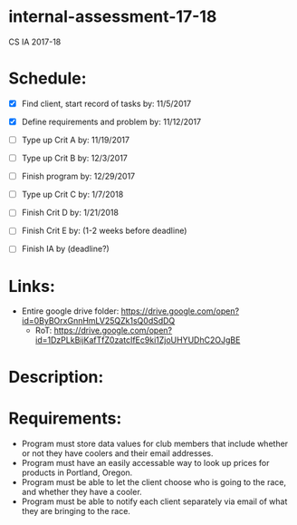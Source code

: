 # internal-assessment-17-18
CS IA 2017-18

# Schedule:
- [x] Find client, start record of tasks by: 11/5/2017

- [x] Define requirements and problem by: 11/12/2017

- [ ] Type up Crit A by: 11/19/2017

- [ ] Type up Crit B by: 12/3/2017

- [ ] Finish program by: 12/29/2017

- [ ] Type up Crit C by: 1/7/2018

- [ ] Finish Crit D by: 1/21/2018

- [ ] Finish Crit E by: (1-2 weeks before deadline)

- [ ] Finish IA by (deadline?)

# Links:
- Entire google drive folder: https://drive.google.com/open?id=0ByBOrxGnnHmLV25QZk1sQ0dSdDQ
  - RoT: https://drive.google.com/open?id=1DzPLkBijKafTfZ0zatcIfEc9ki1ZjoUHYUDhC2OJgBE

# Description:

# Requirements:
- Program must store data values for club members that include whether or not they have coolers and their email addresses.
- Program must have an easily accessable way to look up prices for products in Portland, Oregon.
- Program must be able to let the client choose who is going to the race, and whether they have a cooler.
- Program must be able to notify each client separately via email of what they are bringing to the race.
